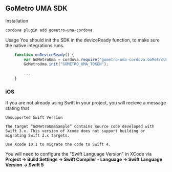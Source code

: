 ## GoMetro UMA SDK

Installation
```bash
cordova plugin add gometro-uma-cordova
```

Usage
You should init the SDK in the deviceReady function, to make sure the native integrations runs. 

```javascript
    function onDeviceReady() {
        var GoMetroUma = cordova.require("gometro-uma-cordova.GoMetroUma");
        GoMetroUma.init("GOMETRO_UMA_TOKEN");
        
        ...
    }
```

### iOS

If you are not already using Swift in your project, you will recieve a message stating that
```
Unsupported Swift Version

The target “GoMetroUmaSample” contains source code developed with Swift 3.x. This version of Xcode does not support building or migrating Swift 3.x targets.
 
Use Xcode 10.1 to migrate the code to Swift 4.
```

You will need to configure the "Swift Language Version" in 
XCode via **Project -> Build Settings -> Swift Compiler - Language -> Swift Language Version -> Swift 5**

